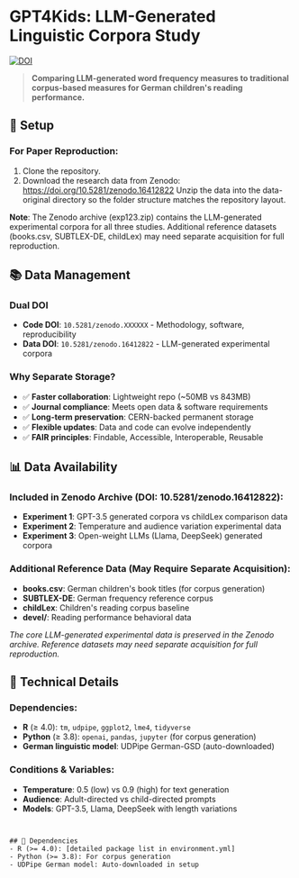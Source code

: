 # GPT4Kids: LLM-Generated Linguistic Corpora Study

[![DOI](https://zenodo.org/badge/DOI/10.5281/zenodo.16412822.svg)](https://doi.org/10.5281/zenodo.16412822)

> **Comparing LLM-generated word frequency measures to traditional corpus-based measures for German children's reading performance.**

## 🎯 Setup

### For Paper Reproduction:

1. Clone the repository.
2. Download the research data from Zenodo: https://doi.org/10.5281/zenodo.16412822
Unzip the data into the data-original directory so the folder structure matches the repository layout.

**Note**: The Zenodo archive (exp123.zip) contains the LLM-generated experimental corpora for all three studies. Additional reference datasets (books.csv, SUBTLEX-DE, childLex) may need separate acquisition for full reproduction.

## 📚 Data Management

### Dual DOI  
- **Code DOI**: `10.5281/zenodo.XXXXXX` - Methodology, software, reproducibility
- **Data DOI**: `10.5281/zenodo.16412822` - LLM-generated experimental corpora

### Why Separate Storage?
- ✅ **Faster collaboration**: Lightweight repo (~50MB vs 843MB)
- ✅ **Journal compliance**: Meets open data & software requirements  
- ✅ **Long-term preservation**: CERN-backed permanent storage
- ✅ **Flexible updates**: Data and code can evolve independently
- ✅ **FAIR principles**: Findable, Accessible, Interoperable, Reusable

## 📊 Data Availability

### Included in Zenodo Archive (DOI: 10.5281/zenodo.16412822):
- **Experiment 1**: GPT-3.5 generated corpora vs childLex comparison data
- **Experiment 2**: Temperature and audience variation experimental data  
- **Experiment 3**: Open-weight LLMs (Llama, DeepSeek) generated corpora

### Additional Reference Data (May Require Separate Acquisition):
- **books.csv**: German children's book titles (for corpus generation)
- **SUBTLEX-DE**: German frequency reference corpus
- **childLex**: Children's reading corpus baseline  
- **devel/**: Reading performance behavioral data

*The core LLM-generated experimental data is preserved in the Zenodo archive. Reference datasets may need separate acquisition for full reproduction.*

## 🔧 Technical Details

### Dependencies:
- **R** (≥ 4.0): `tm`, `udpipe`, `ggplot2`, `lme4`, `tidyverse`
- **Python** (≥ 3.8): `openai`, `pandas`, `jupyter` (for corpus generation)
- **German linguistic model**: UDPipe German-GSD (auto-downloaded)

### Conditions & Variables:
- **Temperature**: 0.5 (low) vs 0.9 (high) for text generation
- **Audience**: Adult-directed vs child-directed prompts
- **Models**: GPT-3.5, Llama, DeepSeek with length variations

```


## 🔧 Dependencies
- R (>= 4.0): [detailed package list in environment.yml]
- Python (>= 3.8): For corpus generation
- UDPipe German model: Auto-downloaded in setup

